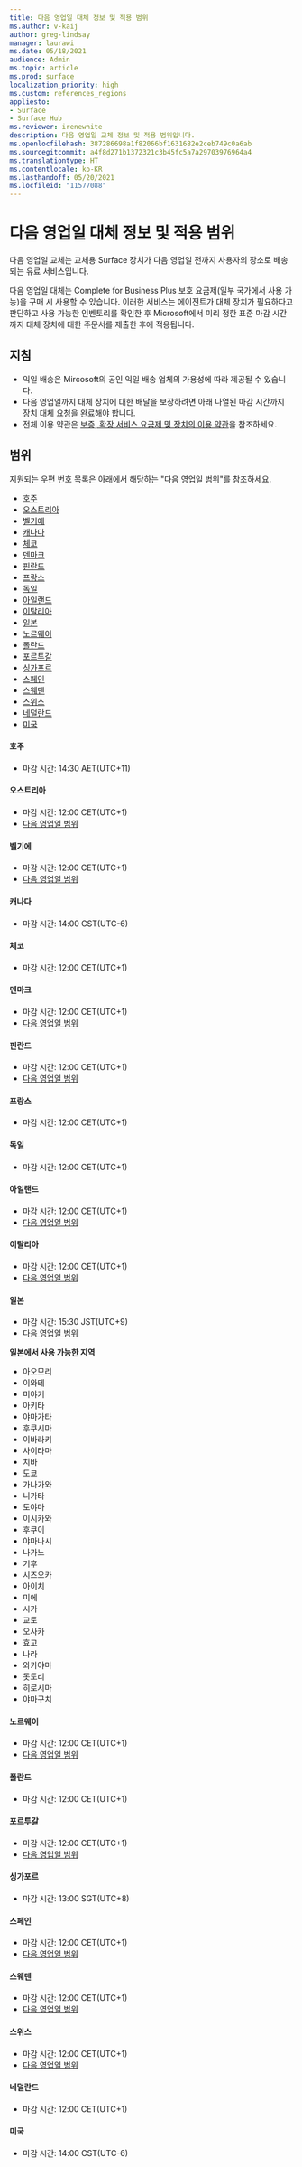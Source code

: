 ```yaml
---
title: 다음 영업일 대체 정보 및 적용 범위
ms.author: v-kaij
author: greg-lindsay
manager: laurawi
ms.date: 05/18/2021
audience: Admin
ms.topic: article
ms.prod: surface
localization_priority: high
ms.custom: references_regions
appliesto:
- Surface
- Surface Hub
ms.reviewer: irenewhite
description: 다음 영업일 교체 정보 및 적용 범위입니다.
ms.openlocfilehash: 387286698a1f82066bf1631682e2ceb749c0a6ab
ms.sourcegitcommit: a4f8d271b1372321c3b45fc5a7a29703976964a4
ms.translationtype: HT
ms.contentlocale: ko-KR
ms.lasthandoff: 05/20/2021
ms.locfileid: "11577088"
---
```

# <a name="next-business-day-replacement-information--coverage-areas"></a>다음 영업일 대체 정보 및 적용 범위

다음 영업일 교체는 교체용 Surface 장치가 다음 영업일 전까지 사용자의 장소로 배송되는 유료 서비스입니다. 

다음 영업일 대체는 Complete for Business Plus 보호 요금제(일부 국가에서 사용 가능)을 구매 시 사용할 수 있습니다. 이러한 서비스는 에이전트가 대체 장치가 필요하다고 판단하고 사용 가능한 인벤토리를 확인한 후 Microsoft에서 미리 정한 표준 마감 시간까지 대체 장치에 대한 주문서를 제출한 후에 적용됩니다. 

## <a name="guidelines"></a>지침

- 익일 배송은 Mircosoft의 공인 익일 배송 업체의 가용성에 따라 제공될 수 있습니다.
- 다음 영업일까지 대체 장치에 대한 배달을 보장하려면 아래 나열된 마감 시간까지 장치 대체 요청을 완료해야 합니다.
- 전체 이용 약관은 [보증, 확장 서비스 요금제 및 장치의 이용 약관](https://support.microsoft.com/topic/warranties-extended-service-plans-and-terms-conditions-for-your-device-eedf7a23-84a7-1a47-480b-0e10503eedf5)을 참조하세요.

## <a name="coverage"></a>범위

지원되는 우편 번호 목록은 아래에서 해당하는 "다음 영업일 범위"를 참조하세요. 

- [호주](#australia)
- [오스트리아](#austria)
- [벨기에](#belgium)
- [캐나다](#canada)
- [체코](#czech-republic)
- [덴마크](#denmark)
- [핀란드](#finland)
- [프랑스](#france)
- [독일](#germany)
- [아일랜드](#ireland)
- [이탈리아](#italy)
- [일본](#japan)
- [노르웨이](#norway)
- [폴란드](#poland)
- [포르투갈](#portugal)
- [싱가포르](#singapore)
- [스페인](#spain)
- [스웨덴](#sweden)
- [스위스](#switzerland)
- [네덜란드](#the-netherlands)
- [미국](#united-states)


#### <a name="australia"></a>호주

- 마감 시간: 14:30 AET(UTC+11)

#### <a name="austria"></a>오스트리아

- 마감 시간: 12:00 CET(UTC+1)
- [다음 영업일 범위](https://download.microsoft.com/download/5/7/5/575447e3-70c1-468b-a714-22d3cded7a6e/NBD%20Coverage%20-%20Austria%20Post%20Codes%20030321.xlsx)

#### <a name="belgium"></a>벨기에

- 마감 시간: 12:00 CET(UTC+1)
- [다음 영업일 범위](https://download.microsoft.com/download/f/b/9/fb95d99c-1403-4ecf-bbde-0bab2af2c2ce/NBD%20Coverage%20-%20Belgium%20Post%20Codes%20030321.xlsx)

#### <a name="canada"></a>캐나다

- 마감 시간: 14:00 CST(UTC-6)

#### <a name="czech-republic"></a>체코

- 마감 시간: 12:00 CET(UTC+1)

#### <a name="denmark"></a>덴마크 

- 마감 시간: 12:00 CET(UTC+1) 
- [다음 영업일 범위](https://download.microsoft.com/download/9/e/6/9e6b4db6-b9f6-412e-a296-a10b5bc6e591/NBD%20Coverage%20-%20Denmark%20Post%20Codes%20030321.xlsx)

#### <a name="finland"></a>핀란드

- 마감 시간: 12:00 CET(UTC+1)
- [다음 영업일 범위](https://download.microsoft.com/download/b/d/d/bddd01a3-6f8e-4bd2-9549-4dbf0a5aee86/NBD%20Coverage%20-%20Finland%20Post%20Codes%20030321.xlsx)

#### <a name="france"></a>프랑스

- 마감 시간: 12:00 CET(UTC+1)

#### <a name="germany"></a>독일

- 마감 시간: 12:00 CET(UTC+1)

#### <a name="ireland"></a>아일랜드

- 마감 시간: 12:00 CET(UTC+1)
- [다음 영업일 범위](https://download.microsoft.com/download/d/6/f/d6f05276-3657-49d3-8871-a2e445b686ef/NBD%20Coverage%20-%20Ireland%20Post%20Codes%20030321.xlsx)

#### <a name="italy"></a>이탈리아

- 마감 시간: 12:00 CET(UTC+1)
- [다음 영업일 범위](https://download.microsoft.com/download/6/9/a/69a57c96-f4ce-4f93-a99a-2469ed737351/NBD%20Coverage%20-%20Italy%20Post%20Codes%20030321.xlsx)

#### <a name="japan"></a>일본

- 마감 시간: 15:30 JST(UTC+9)
- [다음 영업일 범위](https://cdn.techcommunity.microsoft.com/assets/Surface/jp-next-day-replace-surface.pdf)

**일본에서 사용 가능한 지역** 

- 아오모리
- 이와테
- 미야기
- 아키타
- 야마가타
- 후쿠시마
- 이바라키
- 사이타마
- 치바
- 도쿄
- 가나가와
- 니가타
- 도야마
- 이시카와
- 후쿠이
- 야마나시
- 나가노
- 기후
- 시즈오카
- 아이치
- 미에
- 시가
- 교토
- 오사카
- 효고
- 나라
- 와카야마
- 돗토리
- 히로시마
- 야마구치

#### <a name="norway"></a>노르웨이

- 마감 시간: 12:00 CET(UTC+1)
- [다음 영업일 범위](https://download.microsoft.com/download/2/8/0/2803e50f-b7fb-431a-9eb9-efba7fb32260/NBD%20Coverage%20-%20Norway%20Post%20Codes%20032521.xlsx)

#### <a name="poland"></a>폴란드

- 마감 시간: 12:00 CET(UTC+1)


#### <a name="portugal"></a>포르투갈

- 마감 시간: 12:00 CET(UTC+1)
- [다음 영업일 범위](https://download.microsoft.com/download/5/1/4/5146ceeb-651c-4b10-afeb-ea1abb733e33/NBD%20Coverage%20-%20Portugal%20Post%20Codes%20030321.xlsx)

#### <a name="singapore"></a>싱가포르

- 마감 시간: 13:00 SGT(UTC+8)

#### <a name="spain"></a>스페인

- 마감 시간: 12:00 CET(UTC+1)
- [다음 영업일 범위](https://download.microsoft.com/download/6/1/d/61da1e35-e17e-4a67-ab81-27cf7a21f91b/NBD%20Coveragef-%20Spain%20Post%20Codes%20030321.xlsx)

#### <a name="sweden"></a>스웨덴

- 마감 시간: 12:00 CET(UTC+1)
- [다음 영업일 범위](https://download.microsoft.com/download/3/c/8/3c8a0591-2ee9-4742-835f-86b8c79b986f/NBD%20Coverage%20-%20Sweden%20Post%20Codes%20030321.xlsx)

#### <a name="switzerland"></a>스위스

- 마감 시간: 12:00 CET(UTC+1)
- [다음 영업일 범위](https://download.microsoft.com/download/e/6/9/e69789ca-4617-4b23-afb2-09529f320de3/NBD%20Coverage%20-%20Switzerland%20Post%20Codes%20030321%20update.xlsx)

#### <a name="the-netherlands"></a>네덜란드

- 마감 시간: 12:00 CET(UTC+1)

#### <a name="united-states"></a>미국 

- 마감 시간: 14:00 CST(UTC-6)
